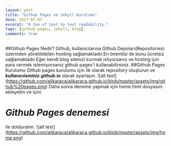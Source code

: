 ```yaml
---
layout: post
title: "Github Pages ve Jekyll Kurulumu"
date: 2017-07-07
excerpt: "A ton of text to test readability."
tags: [github pages, jekyll, blog]
comments: true
---
```

##Github Pages Nedir?
Github, kullanıcılarına Github Depoları(Repositories) üzerinden yönetilebilen hosting sağlamaktadır.En önemlisi de bunu ücretsiz sağlamaktadır.Eğer kendi blog sitenizi kurmak istiyorsanız ve hosting için para vermek istemiyorsanız github pages'i kullanabilirsiniz.
##Github Pages Kurulumu
Github pages kurulumu için ilk olarak repository oluşturun ve **_kullanıcıisminiz.github.io_** olarak ayarlayın.
![alt text] (https://github.com/alikaraca/alikaraca.github.io/blob/master/assets/img/github%20pages.png)
Daha sonra deneme yapmak için home.html dosyasını ekleyelim ve içini **_<h1>Github Pages denemesi</h1>_** ile dolduralım.
![alt text] (https://github.com/alikaraca/alikaraca.github.io/blob/master/assets/img/home.png)
